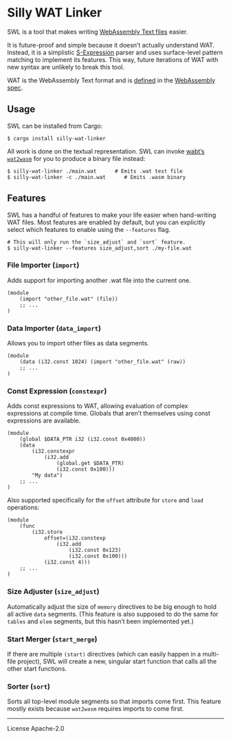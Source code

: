 # Silly WAT Linker

SWL is a tool that makes writing [WebAssembly Text files][wat spec] easier.

It is future-proof and simple because it doesn’t actually understand WAT. Instead, it is a simplistic [S-Expression] parser and uses surface-level pattern matching to implement its features. This way, future iterations of WAT with new syntax are unlikely to break this tool.

WAT is the WebAssembly Text format and is [defined][wat spec] in the [WebAssembly spec].

## Usage

SWL can be installed from Cargo:

```
$ cargo install silly-wat-linker
```

All work is done on the textual representation. SWL can invoke [wabt’s `wat2wasm`][wabt] for you to produce a binary file instead:

```
$ silly-wat-linker ./main.wat      # Emits .wat test file
$ silly-wat-linker -c ./main.wat      # Emits .wasm binary
```

## Features

SWL has a handful of features to make your life easier when hand-writing WAT files. Most features are enabled by default, but you can explicitly select which features to enable using the `--features` flag.

```
# This will only run the `size_adjust` and `sort` feature.
$ silly-wat-linker --features size_adjust,sort ./my-file.wat
```

### File Importer (`import`)

Adds support for importing another .wat file into the current one.

```wat
(module
	(import "other_file.wat" (file))
	;; ...
)
```

### Data Importer (`data_import`)

Allows you to import other files as data segments.

```wat
(module
	(data (i32.const 1024) (import "other_file.wat" (raw))
	;; ...
)
```

### Const Expression (`constexpr`)

Adds const expressions to WAT, allowing evaluation of complex expressions at compile time. Globals that aren’t themselves using const expressions are available.

```wat
(module
	(global $DATA_PTR i32 (i32.const 0x4000))
	(data
		(i32.constexpr
			(i32.add
				(global.get $DATA_PTR)
				(i32.const 0x100)))
		"My data")
	;; ...
)
```

Also supported specifically for the `offset` attribute for `store` and `load` operations:

```wat
(module
	(func
		(i32.store
			offset=(i32.constexp
				(i32.add
					(i32.const 0x123)
					(i32.const 0x100)))
			(i32.const 4)))
	;; ...
)
```

### Size Adjuster (`size_adjust`)

Automatically adjust the size of `memory` directives to be big enough to hold all active `data` segments. (This feature is also supposed to do the same for `tables` and `elem` segments, but this hasn’t been implemented yet.)

### Start Merger (`start_merge`)

If there are multiple `(start)` directives (which can easily happen in a multi-file project), SWL will create a new, singular start function that calls all the other start functions.

### Sorter (`sort`)

Sorts all top-level module segments so that imports come first. This feature mostly exists because `wat2wasm` requires imports to come first.

---

License Apache-2.0

[wat spec]: https://webassembly.github.io/spec/core/text/index.html
[webassembly spec]: https://webassembly.github.io/spec/core/
[wabt]: https://github.com/WebAssembly/wabt
[s-expression]: https://en.wikipedia.org/wiki/S-expression
